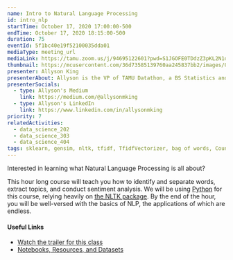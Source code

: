 ```yaml
---
name: Intro to Natural Language Processing
id: intro_nlp
startTime: October 17, 2020 17:00:00-500
endTime: October 17, 2020 18:15:00-500
duration: 75
eventId: 5f1bc40e19f52100035dda01
mediaType: meeting_url
mediaLink: https://tamu.zoom.us/j/94695122601?pwd=S1JGOFE0TDdzZ3pKL2N1dzlCVWhJZz09
thumbnail: https://mcusercontent.com/36d73585139760aa245837bb2/images/0dd3d528-a1b1-481c-8ccf-01e7913ae268.jpeg
presenter: Allyson King
presenterAbout: Allyson is the VP of TAMU Datathon, a BS Statistics and (almost) Computer Science, and has worked at AT&T and TTI
presenterSocials:
  - type: Allyson's Medium
    link: https://medium.com/@allysonmking
  - type: Allyson's LinkedIn
    link: https://www.linkedin.com/in/allysonmking
priority: 7
relatedActivities:
  - data_science_202
  - data_science_303
  - data_science_404
tags: sklearn, gensim, nltk, tfidf, TfidfVectorizer, bag of words, CountVectorizer, word embeddings, Word2Vec, naive bayes, lemmatization, part of speech tags, named entity recognition, tokenization, word clouds
---
```


Interested in learning what Natural Language Processing is all about?

This hour long course will teach you how to identify and separate words, extract topics, and conduct sentiment analysis. We will be using [Python](https://python.org) for this course, relying heavily on [the NLTK package](https://www.nltk.org/). By the end of the hour, you will be well-versed with the basics of NLP, the applications of which are endless.


#### Useful Links

- [Watch the trailer for this class](https://www.youtube.com/watch?v=YrnxaV5itXo)
- [Notebooks, Resources, and Datasets](https://drive.google.com/drive/folders/1gmayusAJkwke3XPVlA2RT1DOEEYYBTxv)
